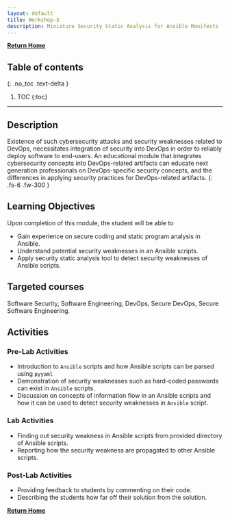 ```yaml
---
layout: default
title: Workshop-3
description: Miniature Security Static Analysis for Ansible Manifests
---
```


[**Return Home**](./)



## Table of contents
{: .no_toc .text-delta }

1. TOC
{:toc}

---

## Description
<!-- {: .no_toc } -->


Existence of such cybersecurity attacks and security weaknesses related to DevOps, necessitates integration of security into DevOps in order to reliably deploy software to end-users. An educational module that integrates cybersecurity concepts into DevOps-related artifacts can educate next generation professionals on DevOps-specific security concepts, and the differences in applying security practices for DevOps-related artifacts.
{: .fs-6 .fw-300 }

## Learning Objectives
Upon completion of this module, the student will be able to 

- Gain experience on secure coding and static program analysis in Ansible.
- Understand potential security weaknesses in an Ansible scripts.
- Apply security static analysis tool to detect security weaknesses of Ansible scripts.

## Targeted courses

Software Security, Software Engineering, DevOps, Secure DevOps, Secure Software Engineering.

<!-- View this site's [_config.yml](https://github.com/pmarsceill/just-the-docs/tree/master/_config.yml) file as an example. -->


## Activities

### Pre-Lab Activities

- Introduction to `Ansible` scripts and how Ansible scripts can be parsed using `pyyaml`
- Demonstration of security weaknesses such as hard-coded passwords can exist in `Ansible` scripts.
- Discussion on concepts of information flow in an Ansible scripts and how it can be used to detect security weaknesses in `Ansible` script.

### Lab Activities 

- Finding out security weakness in Ansible scripts from provided directory of Ansible scripts.
- Reporting how the security weakness are propagated to other Ansible scripts.  

### Post-Lab Activities

- Providing feedback to students by commenting on their code.
- Describing the students how far off their solution from the solution.

[**Return Home**](./)